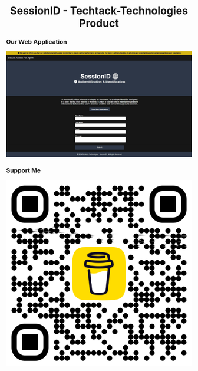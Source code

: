<h1 align="center">
 SessionID - Techtack-Technologies Product
</h1>

### Our Web Application

![ourApplication!](/assets/website.jpeg "SessionID")




### Support Me

![ourApplication!](/assets/bmc_qr.png "SessionID")